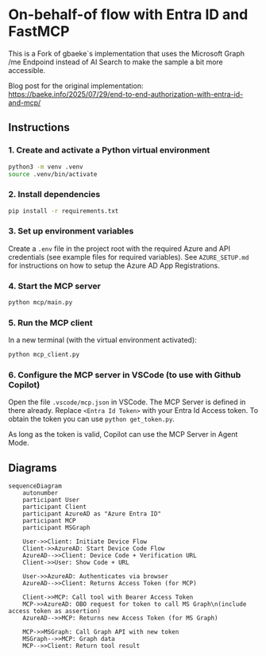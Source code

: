 # On-behalf-of flow with Entra ID and FastMCP

This is a Fork of gbaeke`s implementation that uses the Microsoft Graph /me Endpoind instead of AI Search to make the sample a bit more accessible.

Blog post for the original implementation: https://baeke.info/2025/07/29/end-to-end-authorization-with-entra-id-and-mcp/

## Instructions

### 1. Create and activate a Python virtual environment

```bash
python3 -m venv .venv
source .venv/bin/activate
```

### 2. Install dependencies

```bash
pip install -r requirements.txt
```

### 3. Set up environment variables

Create a `.env` file in the project root with the required Azure and API credentials (see example files for required variables).
See `AZURE_SETUP.md` for instructions on how to setup the Azure AD App Registrations.

### 4. Start the MCP server

```bash
python mcp/main.py
```

### 5. Run the MCP client

In a new terminal (with the virtual environment activated):

```bash
python mcp_client.py
```

### 6. Configure the MCP server in VSCode (to use with Github Copilot)

Open the file `.vscode/mcp.json` in VSCode. The MCP Server is defined in there already. Replace `<Entra Id Token>` with your Entra Id Access token.
To obtain the token you can use `python get_token.py`.

As long as the token is valid, Copilot can use the MCP Server in Agent Mode.

## Diagrams

```mermaid
sequenceDiagram
    autonumber
    participant User
    participant Client
    participant AzureAD as "Azure Entra ID"
    participant MCP
    participant MSGraph

    User->>Client: Initiate Device Flow
    Client->>AzureAD: Start Device Code Flow
    AzureAD-->>Client: Device Code + Verification URL
    Client->>User: Show Code + URL

    User->>AzureAD: Authenticates via browser
    AzureAD-->>Client: Returns Access Token (for MCP)

    Client->>MCP: Call tool with Bearer Access Token
    MCP->>AzureAD: OBO request for token to call MS Graph\n(include access token as assertion)
    AzureAD-->>MCP: Returns new Access Token (for MS Graph)

    MCP->>MSGraph: Call Graph API with new token
    MSGraph-->>MCP: Graph data
    MCP-->>Client: Return tool result
```